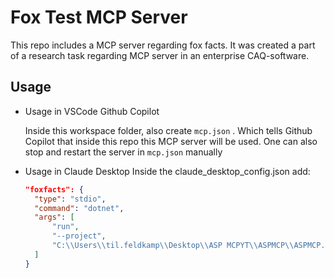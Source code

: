 # Fox Test MCP Server

This repo includes a MCP server regarding fox facts.
It was created a part of a research task regarding MCP server in an enterprise CAQ-software.

## Usage

- Usage in VSCode Github Copilot
    
    Inside this workspace folder, also create `mcp.json` . Which tells Github Copilot that inside this repo this MCP server will be used. One can also stop and restart the server in `mcp.json` manually

- Usage in Claude Desktop
    Inside the claude_desktop_config.json add:
    ```json
    "foxfacts": {
      "type": "stdio",
      "command": "dotnet",
      "args": [
          "run",
          "--project",
          "C:\\Users\\til.feldkamp\\Desktop\\ASP MCPYT\\ASPMCP\\ASPMCP.csproj"
      ]
    }
    ```
